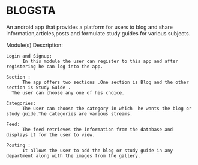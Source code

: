 # BLOGSTA
An android app that provides a platform for users to blog and share information,articles,posts and formulate study guides for various subjects.

Module(s) Description:

	Login and Signup:
		  In this module the user can register to this app and after registering he can log into the app.
      
	Section :
		  The app offers two sections .One section is Blog and the other section is Study Guide . 
      The user can choose any one of his choice.
      
	Categories:
		  The user can choose the category in which  he wants the blog or study guide.The categories are various streams.
      
	Feed:
		  The feed retrieves the information from the database and displays it for the user to view.

	Posting :
		  It allows the user to add the blog or study guide in any department along with the images from the gallery.
